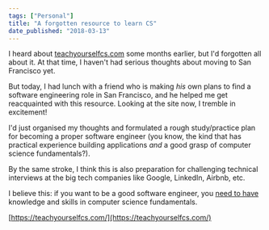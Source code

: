 ```yaml
---
tags: ["Personal"]
title: "A forgotten resource to learn CS"
date_published: "2018-03-13"
---
```


I heard about [teachyourselfcs.com](https://teachyourselfcs.com/) some months earlier, but I'd forgotten all about it. At that time, I haven't had serious thoughts about moving to San Francisco yet.

But today, I had lunch with a friend who is making _his_ own plans to find a software engineering role in San Francisco, and he helped me get reacquainted with this resource. Looking at the site now, I tremble in excitement!

I'd just organised my thoughts and formulated a rough study/practice plan for becoming a proper software engineer (you know, the kind that has practical experience building applications _and_ a good grasp of computer science fundamentals?).

By the same stroke, I think this is also preparation for challenging technical interviews at the big tech companies like Google, LinkedIn, Airbnb, etc.

I believe this: if you want to be a good software engineer, you [need to have](https://medium.freecodecamp.org/why-i-studied-full-time-for-8-months-for-a-google-interview-cc662ce9bb13) knowledge and skills in computer science fundamentals.

[https://teachyourselfcs.com/](https://teachyourselfcs.com/)

